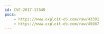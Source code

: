 ```yaml
---
id: CVE-2017-17849
pocs:
    - https://www.exploit-db.com/raw/43391
    - https://www.exploit-db.com/raw/45087
---
```

